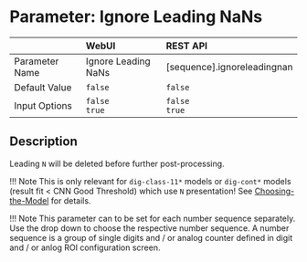 # Parameter: Ignore Leading NaNs

|                   | WebUI               | REST API
|:---               |:---                 |:----
| Parameter Name    | Ignore Leading NaNs | [sequence].ignoreleadingnan
| Default Value     | `false`             | `false`
| Input Options     | `false`<br>`true`   | `false`<br>`true` 


## Description

Leading `N` will be deleted before further post-processing. 


!!! Note
    This is only relevant for `dig-class-11*` models or `dig-cont*` models 
    (result fit < CNN Good Threshold) which use `N` presentation! 
    See [Choosing-the-Model](https://jomjol.github.io/AI-on-the-edge-device-docs/Choosing-the-Model)
    for details.


!!! Note
    This parameter can to be set for each number sequence separately. 
    Use the drop down to choose the respective number sequence. 
    A number sequence is a group of single digits and / or analog counter defined in digit 
    and / or anlog ROI configuration screen.
